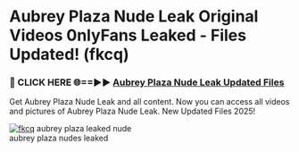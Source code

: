 # Aubrey Plaza Nude Leak Original Videos 0nlyFans Leaked - Files Updated! (fkcq)

<h3>🔴 CLICK HERE 🌐==►► <a href="https://tinyurl.com/4mcuefdz" rel="nofollow">Aubrey Plaza Nude Leak Updated Files</a></h3>

Get Aubrey Plaza Nude Leak and all content. Now you can access all videos and pictures of Aubrey Plaza Nude Leak. New Updated Files 2025!

[![fkcq](https://i.imgur.com/StAQSOY.gif)](https://tinyurl.com/4mcuefdz)
aubrey plaza leaked nude<br>
aubrey plaza nudes leaked